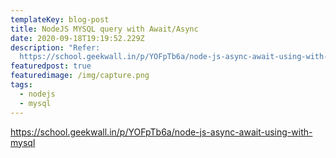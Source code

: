 ```yaml
---
templateKey: blog-post
title: NodeJS MYSQL query with Await/Async
date: 2020-09-18T19:19:52.229Z
description: "Refer:
  https://school.geekwall.in/p/YOFpTb6a/node-js-async-await-using-with-mysql"
featuredpost: true
featuredimage: /img/capture.png
tags:
  - nodejs
  - mysql
---
```

<!--StartFragment-->

<https://school.geekwall.in/p/YOFpTb6a/node-js-async-await-using-with-mysql>

<!--EndFragment-->